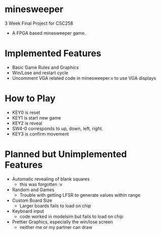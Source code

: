 # minesweeper
3 Week Final Project for CSC258
* A FPGA based minesweeper game.
# Implemented Features
* Basic Game Rules and Graphics
* Win/Lose and restart cycle
* Uncomment VGA related code in minesweeper.v to use VGA displays
# How to Play
* KEY0 is reset
* KEY1 is start new game
* KEY2 is reveal
* SW4-0 corresponds to up, down, left, right.
* KEY3 is confirm movement
# Planned but Unimplemented Features
* Automatic revealing of blank squares
  * this was forgotten :v
* Random and Games
  * Trouble with getting LFSR to generate values within range
* Custom Board Size
  * Larger boards fails to load on chip
* Keyboard input
  * code worked in modelsim but fails to load on chip
* Prettier Graphics, especially the win/lose screen
  * neither me or my partner can draw

